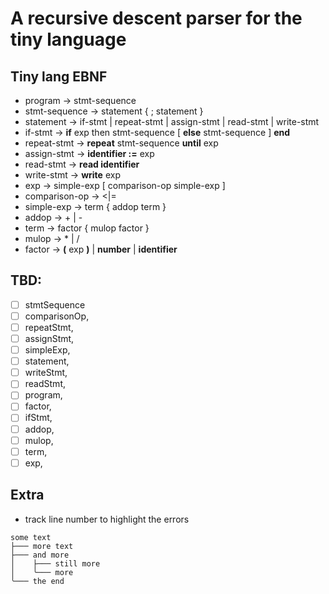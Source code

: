 # A recursive descent parser for the tiny language

## Tiny lang EBNF

- program -> stmt-sequence
- stmt-sequence -> statement { ; statement }
- statement -> if-stmt | repeat-stmt | assign-stmt | read-stmt | write-stmt
- if-stmt -> **if** exp then stmt-sequence [ **else** stmt-sequence ] **end**
- repeat-stmt -> **repeat** stmt-sequence **until** exp
- assign-stmt -> **identifier :=** exp
- read-stmt -> **read identifier**
- write-stmt -> **write** exp
- exp -> simple-exp [ comparison-op simple-exp ]
- comparison-op -> <|=
- simple-exp -> term { addop term }
- addop -> + | -
- term -> factor { mulop factor }
- mulop -> \* | /
- factor -> **(** exp **)** | **number** | **identifier**

## TBD:

- [ ] stmtSequence
- [ ] comparisonOp,
- [ ] repeatStmt,
- [ ] assignStmt,
- [ ] simpleExp,
- [ ] statement,
- [ ] writeStmt,
- [ ] readStmt,
- [ ] program,
- [ ] factor,
- [ ] ifStmt,
- [ ] addop,
- [ ] mulop,
- [ ] term,
- [ ] exp,

## Extra

- track line number to highlight the errors

```
some text
├─── more text
├─── and more
│    ├─── still more
│    ╰─── more
╰─── the end
```
